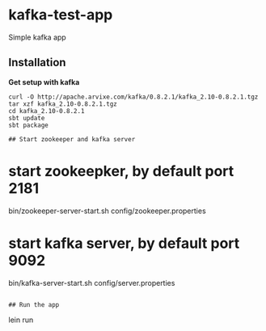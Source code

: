 # kafka-test-app

Simple kafka app

## Installation

**Get setup with kafka**

```
curl -O http://apache.arvixe.com/kafka/0.8.2.1/kafka_2.10-0.8.2.1.tgz
tar xzf kafka_2.10-0.8.2.1.tgz
cd kafka_2.10-0.8.2.1
sbt update
sbt package

## Start zookeeper and kafka server

```
# start zookeepker, by default port 2181
bin/zookeeper-server-start.sh config/zookeeper.properties
# start kafka server, by default port 9092
bin/kafka-server-start.sh config/server.properties
```

## Run the app

```
lein run
```
